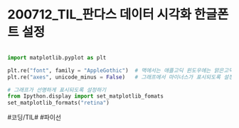 # 200712_TIL_판다스 데이터 시각화 한글폰트 설정 
```python

import matplotlib.pyplot as plt

plt.re("font", family = "AppleGothic")	# 맥에서는 애플고딕 윈도우에는 맑은고딕체 사용
plt.re("axes", unicode_minus = False)	# 그래프에서 마이너스가 표시되도록 설정

# 그래프가 선명하게 표시되도록 설정하기
from Ipython.display import set_matplotlib_fomats
set_matplotlib_formats("retina")	

```

#코딩/TIL# #파이선